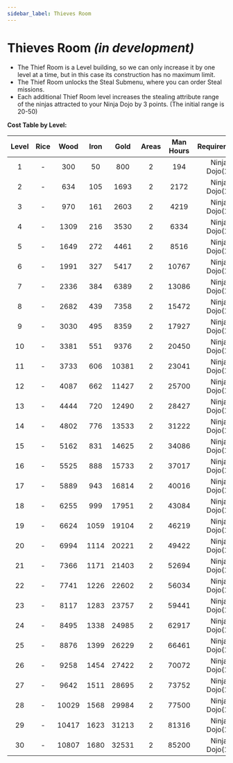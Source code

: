 ```yaml
---
sidebar_label: Thieves Room
---
```

# Thieves Room *(in development)*

- The Thief Room is a Level building, so we can only increase it by one level at a time, but in this case its construction has no maximum limit.
- The Thief Room unlocks the Steal Submenu, where you can order Steal missions.
- Each additional Thief Room level increases the stealing attribute range of the ninjas attracted to your Ninja Dojo by 3 points. (The initial range is 20-50)

**Cost Table by Level:**

| Level | Rice  | Wood  | Iron  | Gold  | Areas | Man Hours |  Requirement  | Máx. level |
| :---: | :---: | :---: | :---: | :---: | :---: | :-------: | :-----------: | :--------: |
|   1   |   -   |  300  |  50   |  800  |   2   |    194    | Ninja Dojo(1) |     -      |
|   2   |   -   |  634  |  105  | 1693  |   2   |   2172    | Ninja Dojo(1) |     -      |
|   3   |   -   |  970  |  161  | 2603  |   2   |   4219    | Ninja Dojo(1) |     -      |
|   4   |   -   | 1309  |  216  | 3530  |   2   |   6334    | Ninja Dojo(1) |     -      |
|   5   |   -   | 1649  |  272  | 4461  |   2   |   8516    | Ninja Dojo(1) |     -      |
|   6   |   -   | 1991  |  327  | 5417  |   2   |   10767   | Ninja Dojo(1) |     -      |
|   7   |   -   | 2336  |  384  | 6389  |   2   |   13086   | Ninja Dojo(1) |     -      |
|   8   |   -   | 2682  |  439  | 7358  |   2   |   15472   | Ninja Dojo(1) |     -      |
|   9   |   -   | 3030  |  495  | 8359  |   2   |   17927   | Ninja Dojo(1) |     -      |
|  10   |   -   | 3381  |  551  | 9376  |   2   |   20450   | Ninja Dojo(1) |     -      |
|  11   |   -   | 3733  |  606  | 10381 |   2   |   23041   | Ninja Dojo(1) |     -      |
|  12   |   -   | 4087  |  662  | 11427 |   2   |   25700   | Ninja Dojo(1) |     -      |
|  13   |   -   | 4444  |  720  | 12490 |   2   |   28427   | Ninja Dojo(1) |     -      |
|  14   |   -   | 4802  |  776  | 13533 |   2   |   31222   | Ninja Dojo(1) |     -      |
|  15   |   -   | 5162  |  831  | 14625 |   2   |   34086   | Ninja Dojo(1) |     -      |
|  16   |   -   | 5525  |  888  | 15733 |   2   |   37017   | Ninja Dojo(1) |     -      |
|  17   |   -   | 5889  |  943  | 16814 |   2   |   40016   | Ninja Dojo(1) |     -      |
|  18   |   -   | 6255  |  999  | 17951 |   2   |   43084   | Ninja Dojo(1) |     -      |
|  19   |   -   | 6624  | 1059  | 19104 |   2   |   46219   | Ninja Dojo(1) |     -      |
|  20   |   -   | 6994  | 1114  | 20221 |   2   |   49422   | Ninja Dojo(1) |     -      |
|  21   |   -   | 7366  | 1171  | 21403 |   2   |   52694   | Ninja Dojo(1) |     -      |
|  22   |   -   | 7741  | 1226  | 22602 |   2   |   56034   | Ninja Dojo(1) |     -      |
|  23   |   -   | 8117  | 1283  | 23757 |   2   |   59441   | Ninja Dojo(1) |     -      |
|  24   |   -   | 8495  | 1338  | 24985 |   2   |   62917   | Ninja Dojo(1) |     -      |
|  25   |   -   | 8876  | 1399  | 26229 |   2   |   66461   | Ninja Dojo(1) |     -      |
|  26   |   -   | 9258  | 1454  | 27422 |   2   |   70072   | Ninja Dojo(1) |     -      |
|  27   |   -   | 9642  | 1511  | 28695 |   2   |   73752   | Ninja Dojo(1) |     -      |
|  28   |   -   | 10029 | 1568  | 29984 |   2   |   77500   | Ninja Dojo(1) |     -      |
|  29   |   -   | 10417 | 1623  | 31213 |   2   |   81316   | Ninja Dojo(1) |     -      |
|  30   |   -   | 10807 | 1680  | 32531 |   2   |   85200   | Ninja Dojo(1) |     -      |